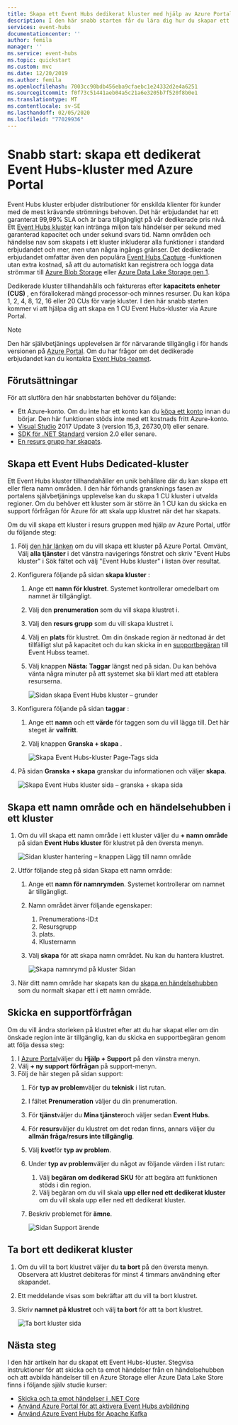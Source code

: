 ```yaml
---
title: Skapa ett Event Hubs dedikerat kluster med hjälp av Azure Portal
description: I den här snabb starten får du lära dig hur du skapar ett Azure Event Hubs-kluster med Azure Portal.
services: event-hubs
documentationcenter: ''
author: femila
manager: ''
ms.service: event-hubs
ms.topic: quickstart
ms.custom: mvc
ms.date: 12/20/2019
ms.author: femila
ms.openlocfilehash: 7003cc90bdb456eba9cfaebc1e24332d2e4a6251
ms.sourcegitcommit: f0f73c51441aeb04a5c21a6e3205b7f520f8b0e1
ms.translationtype: MT
ms.contentlocale: sv-SE
ms.lasthandoff: 02/05/2020
ms.locfileid: "77029936"
---
```

# <a name="quickstart-create-a-dedicated-event-hubs-cluster-using-azure-portal"></a>Snabb start: skapa ett dedikerat Event Hubs-kluster med Azure Portal 
Event Hubs kluster erbjuder distributioner för enskilda klienter för kunder med de mest krävande strömnings behoven. Det här erbjudandet har ett garanterat 99,99% SLA och är bara tillgängligt på vår dedikerade pris nivå. Ett [Event Hubs kluster](event-hubs-dedicated-overview.md) kan intränga miljon tals händelser per sekund med garanterad kapacitet och under sekund svars tid. Namn områden och händelse nav som skapats i ett kluster inkluderar alla funktioner i standard erbjudandet och mer, men utan några ingångs gränser. Det dedikerade erbjudandet omfattar även den populära [Event Hubs Capture](event-hubs-capture-overview.md) -funktionen utan extra kostnad, så att du automatiskt kan registrera och logga data strömmar till [Azure Blob Storage](../storage/blobs/storage-blobs-introduction.md) eller [Azure Data Lake Storage gen 1](../data-lake-store/data-lake-store-overview.md).

Dedikerade kluster tillhandahålls och faktureras efter **kapacitets enheter (CUS)** , en förallokerad mängd processor-och minnes resurser. Du kan köpa 1, 2, 4, 8, 12, 16 eller 20 CUs för varje kluster. I den här snabb starten kommer vi att hjälpa dig att skapa en 1 CU Event Hubs-kluster via Azure Portal.

> [!NOTE]
> Den här självbetjänings upplevelsen är för närvarande tillgänglig i för hands versionen på [Azure Portal](https://aka.ms/eventhubsclusterquickstart). Om du har frågor om det dedikerade erbjudandet kan du kontakta [Event Hubs-teamet](mailto:askeventhubs@microsoft.com).


## <a name="prerequisites"></a>Förutsättningar
För att slutföra den här snabbstarten behöver du följande:

- Ett Azure-konto. Om du inte har ett konto kan du [köpa ett konto](https://azure.microsoft.com/pricing/purchase-options/pay-as-you-go/) innan du börjar. Den här funktionen stöds inte med ett kostnads fritt Azure-konto. 
- [Visual Studio](https://visualstudio.microsoft.com/vs/) 2017 Update 3 (version 15,3, 26730,01) eller senare.
- [SDK för .NET Standard](https://dotnet.microsoft.com/download) version 2.0 eller senare.
- [En resurs grupp har skapats](../event-hubs/event-hubs-create.md#create-a-resource-group).

## <a name="create-an-event-hubs-dedicated-cluster"></a>Skapa ett Event Hubs Dedicated-kluster
Ett Event Hubs kluster tillhandahåller en unik behållare där du kan skapa ett eller flera namn områden. I den här förhands gransknings fasen av portalens självbetjänings upplevelse kan du skapa 1 CU kluster i utvalda regioner. Om du behöver ett kluster som är större än 1 CU kan du skicka en support förfrågan för Azure för att skala upp klustret när det har skapats.

Om du vill skapa ett kluster i resurs gruppen med hjälp av Azure Portal, utför du följande steg:

1. Följ [den här länken](https://aka.ms/eventhubsclusterquickstart) om du vill skapa ett kluster på Azure Portal. Omvänt, Välj **alla tjänster** i det vänstra navigerings fönstret och skriv "Event Hubs kluster" i Sök fältet och välj "Event Hubs kluster" i listan över resultat.
2. Konfigurera följande på sidan **skapa kluster** :
    1. Ange ett **namn för klustret**. Systemet kontrollerar omedelbart om namnet är tillgängligt.
    2. Välj den **prenumeration** som du vill skapa klustret i.
    3. Välj den **resurs grupp** som du vill skapa klustret i.
    4. Välj en **plats** för klustret. Om din önskade region är nedtonad är det tillfälligt slut på kapacitet och du kan skicka in en [supportbegäran](#submit-a-support-request) till Event Hubss teamet.
    5. Välj knappen **Nästa: Taggar** längst ned på sidan. Du kan behöva vänta några minuter på att systemet ska bli klart med att etablera resurserna.

        ![Sidan skapa Event Hubs kluster – grunder](./media/event-hubs-dedicated-cluster-create-portal/create-event-hubs-clusters-basics-page.png)
3. Konfigurera följande på sidan **taggar** :
    1. Ange ett **namn** och ett **värde** för taggen som du vill lägga till. Det här steget är **valfritt**.  
    2. Välj knappen **Granska + skapa** .

        ![Skapa Event Hubs-kluster Page-Tags sida](./media/event-hubs-dedicated-cluster-create-portal/create-event-hubs-clusters-tags-page.png)
4. På sidan **Granska + skapa** granskar du informationen och väljer **skapa**. 

    ![Skapa Event Hubs kluster sida – granska + skapa sida](./media/event-hubs-dedicated-cluster-create-portal/create-event-hubs-clusters-review-create-page.png)

## <a name="create-a-namespace-and-event-hub-within-a-cluster"></a>Skapa ett namn område och en händelsehubben i ett kluster

1. Om du vill skapa ett namn område i ett kluster väljer du **+ namn område** på sidan **Event Hubs kluster** för klustret på den översta menyn.

    ![Sidan kluster hantering – knappen Lägg till namn område](./media/event-hubs-dedicated-cluster-create-portal/cluster-management-page-add-namespace-button.png)
2. Utför följande steg på sidan Skapa ett namn område:
    1. Ange ett **namn för namnrymden**.  Systemet kontrollerar om namnet är tillgängligt.
    2. Namn området ärver följande egenskaper:
        1. Prenumerations-ID:t
        2. Resursgrupp
        3. plats.
        4. Klusternamn
    3. Välj **skapa** för att skapa namn området. Nu kan du hantera klustret.  

        ![Skapa namnrymd på kluster Sidan](./media/event-hubs-dedicated-cluster-create-portal/create-namespace-cluster-page.png)
3. När ditt namn område har skapats kan du [skapa en händelsehubben](event-hubs-create.md#create-an-event-hub) som du normalt skapar ett i ett namn område. 


## <a name="submit-a-support-request"></a>Skicka en supportförfrågan

Om du vill ändra storleken på klustret efter att du har skapat eller om din önskade region inte är tillgänglig, kan du skicka en supportbegäran genom att följa dessa steg:

1. I [Azure Portal](https://portal.azure.com)väljer du **Hjälp + Support** på den vänstra menyn.
2. Välj **+ ny support förfrågan** på support-menyn.
3. Följ de här stegen på sidan support:
    1. För **typ av problem**väljer du **teknisk** i list rutan.
    2. I fältet **Prenumeration** väljer du din prenumeration.
    3. För **tjänst**väljer du **Mina tjänster**och väljer sedan **Event Hubs**.
    4. För **resurs**väljer du klustret om det redan finns, annars väljer du **allmän fråga/resurs inte tillgänglig**.
    5. Välj **kvot**för **typ av problem**.
    6. Under **typ av problem**väljer du något av följande värden i list rutan:
        1. Välj **begäran om dedikerad SKU** för att begära att funktionen stöds i din region.
        2. Välj begäran om du vill skala **upp eller ned ett dedikerat kluster** om du vill skala upp eller ned ett dedikerat kluster. 
    7. Beskriv problemet för **ämne**.

        ![Sidan Support ärende](./media/event-hubs-dedicated-cluster-create-portal/support-ticket.png)

 ## <a name="delete-a-dedicated-cluster"></a>Ta bort ett dedikerat kluster
 
1. Om du vill ta bort klustret väljer du **ta bort** på den översta menyn. Observera att klustret debiteras för minst 4 timmars användning efter skapandet. 
2. Ett meddelande visas som bekräftar att du vill ta bort klustret.
3. Skriv **namnet på klustret** och välj **ta bort** för att ta bort klustret.

    ![Ta bort kluster sida](./media/event-hubs-dedicated-cluster-create-portal/delete-cluster-page.png)


## <a name="next-steps"></a>Nästa steg
I den här artikeln har du skapat ett Event Hubs-kluster. Stegvisa instruktioner för att skicka och ta emot händelser från en händelsehubben och att avbilda händelser till en Azure Storage eller Azure Data Lake Store finns i följande själv studie kurser:

- [Skicka och ta emot händelser i .NET Core](event-hubs-dotnet-standard-getstarted-send.md)
- [Använd Azure Portal för att aktivera Event Hubs avbildning](event-hubs-capture-enable-through-portal.md)
- [Använd Azure Event Hubs för Apache Kafka](event-hubs-for-kafka-ecosystem-overview.md)
